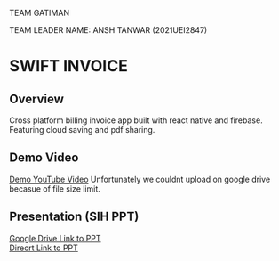 TEAM GATIMAN    

TEAM LEADER NAME: ANSH TANWAR (2021UEI2847)

# SWIFT INVOICE

## Overview
Cross platform billing invoice app built with react native and firebase. Featuring cloud saving and pdf sharing.

## Demo Video
 [Demo YouTube Video](https://youtu.be/wW90OpyXh7k)
 Unfortunately we couldnt upload on google drive becasue of file size limit. 

## Presentation (SIH PPT)
[Google Drive Link to PPT]( https://drive.google.com/file/d/1f_3F8cdDsejBEorvqHPGARNlr1-E_JOJ/view?usp=sharing  )   
[Direcrt Link to PPT](https://docs.google.com/presentation/d/1v5XaasfiRMLTpTZjtLVItbA8tXR2WpiMYATjEYClMkc/edit?usp=sharing  )
